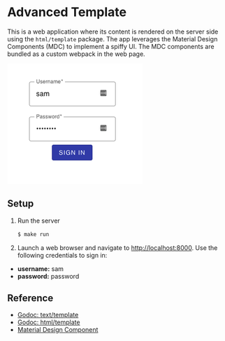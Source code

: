 # Advanced Template

This is a web application where its content is rendered on the server side using the `html/template` package. The app leverages the Material Design Components (MDC) to implement a spiffy UI. The MDC components are bundled as a custom webpack in the web page.

![Website screenshot](images/website-screenshot.png)

## Setup

1. Run the server

   ```bash
   $ make run
   ```

1. Launch a web browser and navigate to <http://localhost:8000>. Use the following credentials to sign in:

  * **username:** sam
  * **password:** password

## Reference

* [Godoc: text/template](https://godoc.org/text/template)
* [Godoc: html/template](https://godoc.org/html/template)
* [Material Design Component](https://material.io)
